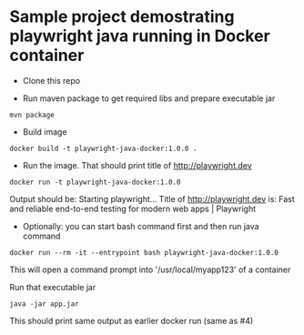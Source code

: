 # Sample project demostrating playwright java running in  Docker container

- Clone this repo

- Run maven package to get required libs and prepare executable jar 
```console
mvn package
```

- Build image

```console
docker build -t playwright-java-docker:1.0.0 .
```

- Run the image. That should print title of http://playwright.dev

```console
docker run -t playwright-java-docker:1.0.0
```

Output should be: 
Starting playwright...
Title of http://playwright.dev is: 
Fast and reliable end-to-end testing for modern web apps | Playwright

- Optionally: you can start bash command first and then run java command

```console
docker run --rm -it --entrypoint bash playwright-java-docker:1.0.0
```

This will open a command prompt into '/usr/local/myapp123' of a container 

Run that executable jar

```console
java -jar app.jar
```

This should print same output as earlier docker run (same as #4)
